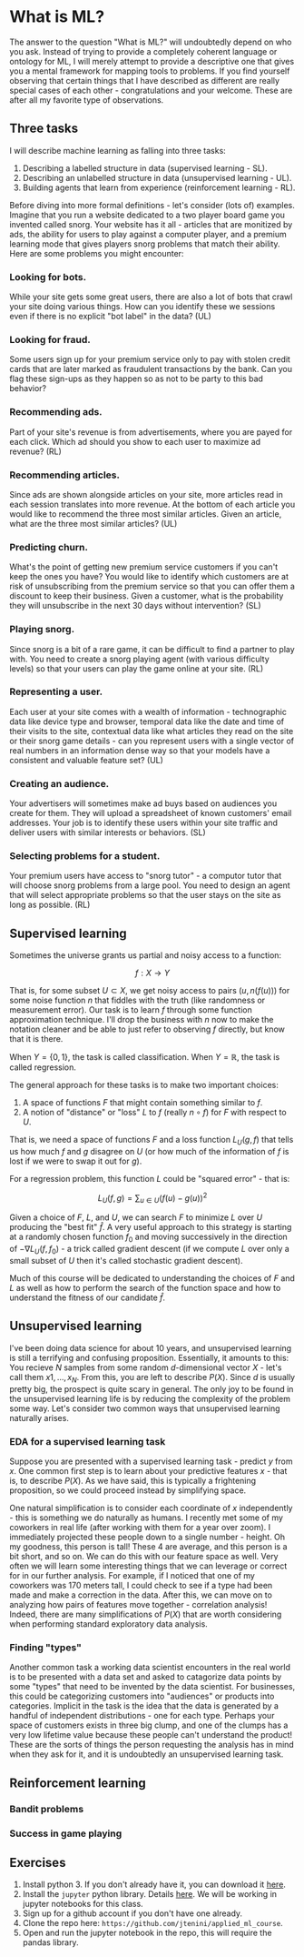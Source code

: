 # What is ML?

The answer to the question "What is ML?" will undoubtedly depend on who you ask. Instead of trying to provide a completely coherent language or ontology for ML, I will merely attempt to provide a descriptive one that gives you a mental framework for mapping tools to problems. If you find yourself observing that certain things that I have described as different are really special cases of each other - congratulations and your welcome. These are after all my favorite type of observations.

## Three tasks

I will describe machine learning as falling into three tasks:

1. Describing a labelled structure in data (supervised learning - SL).
2. Describing an unlabelled structure in data (unsupervised learning - UL).
3. Building agents that learn from experience (reinforcement learning - RL).

Before diving into more formal definitions - let's consider (lots of) examples. Imagine that you run a website dedicated to a two player board game you invented called snorg. Your website has it all - articles that are monitized by ads, the ability for users to play against a computer player, and a premium learning mode that gives players snorg problems that match their ability. Here are some problems you might encounter:

### Looking for bots.

While your site gets some great users, there are also a lot of bots that crawl your site doing various things. How can you identify these we sessions even if there is no explicit "bot label" in the data? (UL)

### Looking for fraud.

Some users sign up for your premium service only to pay with stolen credit cards that are later marked as fraudulent transactions by the bank. Can you flag these sign-ups as they happen so as not to be party to this bad behavior?

### Recommending ads.

Part of your site's revenue is from advertisements, where you are payed for each click. Which ad should you show to each user to maximize ad revenue? (RL)

### Recommending articles.

Since ads are shown alongside articles on your site, more articles read in each session translates into more revenue. At the bottom of each article you would like to recommend the three most similar articles. Given an article, what are the three most similar articles? (UL)

### Predicting churn.

What's the point of getting new premium service customers if you can't keep the ones you have? You would like to identify which customers are at risk of unsubscribing from the premium service so that you can offer them a discount to keep their business. Given a customer, what is the probability they will unsubscribe in the next 30 days without intervention? (SL)

### Playing snorg.

Since snorg is a bit of a rare game, it can be difficult to find a partner to play with. You need to create a snorg playing agent (with various difficulty levels) so that your users can play the game online at your site. (RL)

### Representing a user.

Each user at your site comes with a wealth of information - technographic data like device type and browser, temporal data like the date and time of their visits to the site, contextual data like what articles they read on the site or their snorg game details - can you represent users with a single vector of real numbers in an information dense way so that your models have a consistent and valuable feature set? (UL)

### Creating an audience.

Your advertisers will sometimes make ad buys based on audiences you create for them. They will upload a spreadsheet of known customers' email addresses. Your job is to identify these users within your site traffic and deliver users with similar interests or behaviors. (SL)

### Selecting problems for a student.

Your premium users have access to "snorg tutor" - a computor tutor that will choose snorg problems from a large pool. You need to design an agent that will select appropriate problems so that the user stays on the site as long as possible. (RL)

## Supervised learning

Sometimes the universe grants us partial and noisy access to a function:

$$f: X \to Y$$

That is, for some subset $U \subset X$, we get noisy access to pairs $(u, n(f(u)))$ for some noise function $n$ that fiddles with the truth (like randomness or measurement error). Our task is to learn $f$ through some function approximation technique. I'll drop the business with $n$ now to make the notation cleaner and be able to just refer to observing $f$ directly, but know that it is there.

When $Y = \{0, 1\}$, the task is called classification. When $Y = \mathbb{R}$, the task is called regression.

The general approach for these tasks is to make two important choices:

1. A space of functions $F$ that might contain something similar to $f$.
2. A notion of "distance" or "loss" $L$ to $f$ (really $n \circ f$) for $F$ with respect to $U$.

That is, we need a space of functions $F$ and a loss function $L_U(g, f)$ that tells us how much $f$ and $g$ disagree on $U$ (or how much of the information of $f$ is lost if we were to swap it out for $g$).

For a regression problem, this function $L$ could be "squared error" - that is:

$$L_U(f, g) = \sum_{u \in U} (f(u) - g(u))^2 $$

Given a choice of $F$, $L$, and $U$, we can search $F$ to minimize $L$ over $U$ producing the "best fit" $\hat{f}$. A very useful approach to this strategy is starting at a randomly chosen function $f_0$ and moving successively in the direction of $-\nabla L_U(f, f_0)$ - a trick called gradient descent (if we compute $L$ over only a small subset of $U$ then it's called stochastic gradient descent).

Much of this course will be dedicated to understanding the choices of $F$ and $L$ as well as how to perform the search of the function space and how to understand the fitness of our candidate $\hat{f}$.

## Unsupervised learning

I've been doing data science for about 10 years, and unsupervised learning is still a terrifying and confusing proposition. Essentially, it amounts to this: You recieve $N$ samples from some random $d$-dimensional vector $X$ - let's call them $x1, \dots , x_N$. From this, you are left to describe $P(X)$. Since $d$ is usually pretty big, the prospect is quite scary in general. The only joy to be found in the unsupervised learning life is by reducing the complexity of the problem some way. Let's consider two common ways that unsupervised learning naturally arises.

### EDA for a supervised learning task

Suppose you are presented with a supervised learning task - predict $y$ from $x$. One common first step is to learn about your predictive features $x$ - that is, to describe $P(X)$. As we have said, this is typically a frightening proposition, so we could proceed instead by simplifying space.

One natural simplification is to consider each coordinate of $x$ independently - this is something we do naturally as humans. I recently met some of my coworkers in real life (after working with them for a year over zoom). I immediately projected these people down to a single number - height. Oh my goodness, this person is tall! These 4 are average, and this person is a bit short, and so on. We can do this with our feature space as well. Very often we will learn some interesting things that we can leverage or correct for in our further analysis. For example, if I noticed that one of my coworkers was 170 meters tall, I could check to see if a type had been made and make a correction in the data. After this, we can move on to analyzing how pairs of features move together - correlation analysis! Indeed, there are many simplifications of $P(X)$ that are worth considering when performing standard exploratory data analysis.

### Finding "types"

Another common task a working data scientist encounters in the real world is to be presented with a data set and asked to catagorize data points by some "types" that need to be invented by the data scientist. For businesses, this could be categorizing customers into "audiences" or products into categories. Implicit in the task is the idea that the data is generated by a handful of independent distributions - one for each type. Perhaps your space of customers exists in three big clump, and one of the clumps has a very low lifetime value because these people can't understand the product! These are the sorts of things the person requesting the analysis has in mind when they ask for it, and it is undoubtedly an unsupervised learning task.

## Reinforcement learning

### Bandit problems

### Success in game playing

## Exercises

1. Install python 3. If you don't already have it, you can download it [here](https://www.python.org).
2. Install the `jupyter` python library. Details [here](https://jupyter.org/install). We will be working in jupyter notebooks for this class.
3. Sign up for a github account if you don't have one already.
4. Clone the repo here: `https://github.com/jtenini/applied_ml_course`.
5. Open and run the jupyter notebook in the repo, this will require the pandas library.

